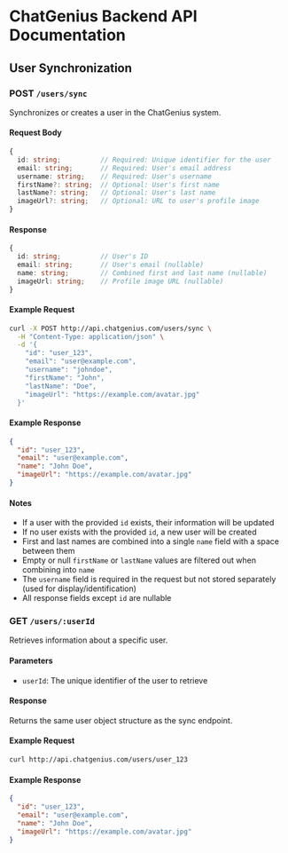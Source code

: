 # ChatGenius Backend API Documentation

## User Synchronization

### POST `/users/sync`

Synchronizes or creates a user in the ChatGenius system.

#### Request Body

```typescript
{
  id: string;          // Required: Unique identifier for the user
  email: string;       // Required: User's email address
  username: string;    // Required: User's username
  firstName?: string;  // Optional: User's first name
  lastName?: string;   // Optional: User's last name
  imageUrl?: string;   // Optional: URL to user's profile image
}
```

#### Response

```typescript
{
  id: string;          // User's ID
  email: string;       // User's email (nullable)
  name: string;        // Combined first and last name (nullable)
  imageUrl: string;    // Profile image URL (nullable)
}
```

#### Example Request

```bash
curl -X POST http://api.chatgenius.com/users/sync \
  -H "Content-Type: application/json" \
  -d '{
    "id": "user_123",
    "email": "user@example.com",
    "username": "johndoe",
    "firstName": "John",
    "lastName": "Doe",
    "imageUrl": "https://example.com/avatar.jpg"
  }'
```

#### Example Response

```json
{
  "id": "user_123",
  "email": "user@example.com",
  "name": "John Doe",
  "imageUrl": "https://example.com/avatar.jpg"
}
```

#### Notes

- If a user with the provided `id` exists, their information will be updated
- If no user exists with the provided `id`, a new user will be created
- First and last names are combined into a single `name` field with a space between them
- Empty or null `firstName` or `lastName` values are filtered out when combining into `name`
- The `username` field is required in the request but not stored separately (used for display/identification)
- All response fields except `id` are nullable

### GET `/users/:userId`

Retrieves information about a specific user.

#### Parameters

- `userId`: The unique identifier of the user to retrieve

#### Response

Returns the same user object structure as the sync endpoint.

#### Example Request

```bash
curl http://api.chatgenius.com/users/user_123
```

#### Example Response

```json
{
  "id": "user_123",
  "email": "user@example.com",
  "name": "John Doe",
  "imageUrl": "https://example.com/avatar.jpg"
}
``` 